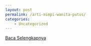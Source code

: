 ```yaml
---
layout: post
permalink: /arti-mimpi-wanita-putus/
categories:
    - Uncategorized
---
```


[Baca Selengkapnya](/07)